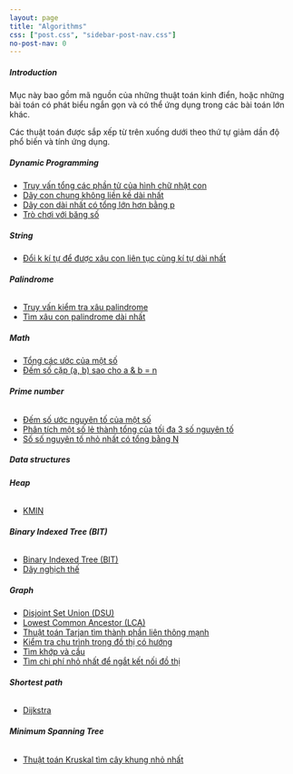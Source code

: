 ```yaml
---
layout: page
title: "Algorithms"
css: ["post.css", "sidebar-post-nav.css"]
no-post-nav: 0
---
```

##### **Introduction**
Mục này bao gồm mã nguồn của những thuật toán kinh điển, hoặc những bài toán có phát biểu ngắn gọn và có thể ứng dụng trong các bài toán lớn khác.

Các thuật toán được sắp xếp từ trên xuống dưới theo thứ tự giảm dần độ phổ biến và tính ứng dụng.

##### **Dynamic Programming**
* [Truy vấn tổng các phần tử của hình chữ nhật con](https://nhannguyen95.github.io/2017/08/01/truy-van-tong-phan-tu-cua-hinh-chu-nhat-con)
* [Dãy con chung không liền kề dài nhất](https://nhannguyen95.github.io/2017/08/02/day-con-chung-khong-lien-ke-dai-nhat)
* [Dãy con dài nhất có tổng lớn hơn bằng p](https://nhannguyen95.github.io/2017/08/02/day-con-dai-nhat-co-tong-lon-hon-bang-p)
* [Trò chơi với băng số](https://nhannguyen95.github.io/2017/08/02/tro-choi-voi-bang-so)

##### **String**
* [Đổi k kí tự để được xâu con liên tục cùng kí tự dài nhất](https://nhannguyen95.github.io/2017/07/21/doi-k-ki-tu-de-duoc-xau-con-lien-tuc-cung-ki-tu-dai-nhat)

###### **Palindrome**
* [Truy vấn kiểm tra xâu palindrome](https://nhannguyen95.github.io/2017/08/01/truy-van-kiem-tra-xau-palindrome)
* [Tìm xâu con palindrome dài nhất](https://nhannguyen95.github.io/2017/08/01/tim-xau-con-palindrome-dai-nhat)

##### **Math**
* [Tổng các ước của một số](https://nhannguyen95.github.io/2017/08/01/tong-cac-uoc-cua-mot-so)
* [Đếm số cặp (a, b) sao cho a & b = n](https://nhannguyen95.github.io/2017/07/30/dem-so-cap-(a,b)-sao-cho-a&b=n)

###### **Prime number**
* [Đếm số ước nguyên tố của một số](https://nhannguyen95.github.io/2017/07/28/dem-so-uoc-nguyen-to-cua-mot-so)
* [Phân tích một số lẻ thành tổng của tối đa 3 số nguyên tố](https://nhannguyen95.github.io/2017/07/30/phan-tich-mot-so-le-thanh-tong-cua-toi-da-3-so-nguyen-to)
* [Số số nguyên tố nhỏ nhất có tổng bằng N](https://nhannguyen95.github.io/2017/07/21/so-so-nguyen-to-nho-nhat-co-tong-bang-n)

##### **Data structures**

###### **Heap**
* [KMIN](https://nhannguyen95.github.io/2017/08/04/KMIN)

###### **Binary Indexed Tree (BIT)**
* [Binary Indexed Tree (BIT)](https://nhannguyen95.github.io/2017/08/01/binary-indexed-tree)
* [Dãy nghịch thế](https://nhannguyen95.github.io/2017/08/01/day-nghich-the)

##### **Graph**
* [Disjoint Set Union (DSU)](https://nhannguyen95.github.io/2017/07/30/disjoint-set-union)
* [Lowest Common Ancestor (LCA)](https://nhannguyen95.github.io/2017/07/27/lowest-common-ancestor)
* [Thuật toán Tarjan tìm thành phần liên thông mạnh](https://nhannguyen95.github.io/2017/08/04/thuat-toan-tarjan-tim-thanh-phan-lien-thong-manh)
* [Kiểm tra chu trình trong đồ thị có hướng](https://nhannguyen95.github.io/2017/07/21/kiem-tra-chu-trinh-trong-do-thi-co-huong)
* [Tìm khớp và cầu](https://nhannguyen95.github.io/2017/08/04/tim-khop-va-cau)
* [Tìm chi phí nhỏ nhất để ngắt kết nối đồ thị](https://nhannguyen95.github.io/2017/07/19/tim-chi-phi-nho-nhat-de-ngat-ket-noi-do-thi)

###### **Shortest path**
* [Dijkstra](https://nhannguyen95.github.io/2017/07/21/dijkstra)

###### **Minimum Spanning Tree**
* [Thuật toán Kruskal tìm cây khung nhỏ nhất](https://nhannguyen95.github.io/2017/08/03/cay-khung-nho-nhat)
